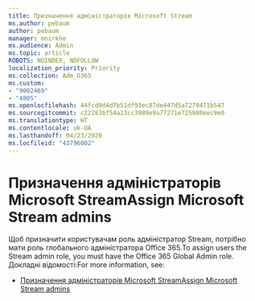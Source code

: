 ```yaml
---
title: Призначення адміністраторів Microsoft Stream
ms.author: pebaum
author: pebaum
manager: mnirkhe
ms.audience: Admin
ms.topic: article
ROBOTS: NOINDEX, NOFOLLOW
localization_priority: Priority
ms.collection: Adm_O365
ms.custom:
- "9002469"
- "4805"
ms.openlocfilehash: 44fcd9d4d7b51df93ec87de447d5a7279471b547
ms.sourcegitcommit: c22283bf54a23cc3989e9a77271e725980eec9e0
ms.translationtype: HT
ms.contentlocale: uk-UA
ms.lasthandoff: 04/23/2020
ms.locfileid: "43796002"
---
```

# <a name="assign-microsoft-stream-admins"></a><span data-ttu-id="0b6a0-102">Призначення адміністраторів Microsoft Stream</span><span class="sxs-lookup"><span data-stu-id="0b6a0-102">Assign Microsoft Stream admins</span></span>

<span data-ttu-id="0b6a0-103">Щоб призначити користувачам роль адміністратор Stream, потрібно мати роль глобального адміністратора Office 365.</span><span class="sxs-lookup"><span data-stu-id="0b6a0-103">To assign users the Stream admin role, you must have the Office 365 Global Admin role.</span></span> <span data-ttu-id="0b6a0-104">Докладні відомості:</span><span class="sxs-lookup"><span data-stu-id="0b6a0-104">For more information, see:</span></span>

- [<span data-ttu-id="0b6a0-105">Призначення адміністраторів Microsoft Stream</span><span class="sxs-lookup"><span data-stu-id="0b6a0-105">Assign Microsoft Stream admins</span></span>](https://docs.microsoft.com/stream/assign-administrator-user-role)
